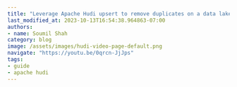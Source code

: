 ```yaml
---
title: "Leverage Apache Hudi upsert to remove duplicates on a data lake | Hudi Labs"
last_modified_at: 2023-10-13T16:54:38.964863-07:00
authors:
- name: Soumil Shah
category: blog
image: /assets/images/hudi-video-page-default.png
navigate: "https://youtu.be/0qrcn-JjJps"
tags:
- guide
- apache hudi
---
```

